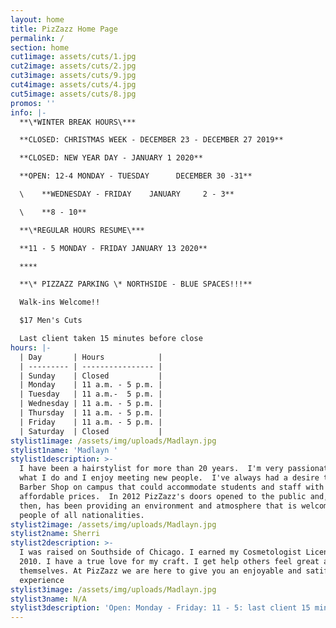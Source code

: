 ```yaml
---
layout: home
title: PizZazz Home Page
permalink: /
section: home
cut1image: assets/cuts/1.jpg
cut2image: assets/cuts/2.jpg
cut3image: assets/cuts/9.jpg
cut4image: assets/cuts/4.jpg
cut5image: assets/cuts/8.jpg
promos: ''
info: |-
  **\*WINTER BREAK HOURS\***

  **CLOSED: CHRISTMAS WEEK - DECEMBER 23 - DECEMBER 27 2019**

  **CLOSED: NEW YEAR DAY - JANUARY 1 2020**

  **OPEN: 12-4 MONDAY - TUESDAY      DECEMBER 30 -31**

  \    **WEDNESDAY - FRIDAY    JANUARY     2 - 3**

  \    **8 - 10**

  **\*REGULAR HOURS RESUME\***

  **11 - 5 MONDAY - FRIDAY JANUARY 13 2020**                    

  ****

  **\* PIZZAZZ PARKING \* NORTHSIDE - BLUE SPACES!!!**

  Walk-ins Welcome!!

  $17 Men's Cuts

  Last client taken 15 minutes before close
hours: |-
  | Day       | Hours            |
  | --------- | ---------------- |
  | Sunday    | Closed           |
  | Monday    | 11 a.m. - 5 p.m. |
  | Tuesday   | 11 a.m.-  5 p.m. |
  | Wednesday | 11 a.m. - 5 p.m. |
  | Thursday  | 11 a.m. - 5 p.m. |
  | Friday    | 11 a.m. - 5 p.m. |
  | Saturday  | Closed           |
stylist1image: /assets/img/uploads/Madlayn.jpg
stylist1name: 'Madlayn '
stylist1description: >-
  I have been a hairstylist for more than 20 years.  I'm very passionate about
  what I do and I enjoy meeting new people.  I've always had a desire to open a
  Barber Shop on campus that could accommodate students and staff with
  affordable prices.  In 2012 PizZazz's doors opened to the public and, since
  then, has been providing an environment and atmosphere that is welcoming to
  people of all nationalities.
stylist2image: /assets/img/uploads/Madlayn.jpg
stylist2name: Sherri
stylist2description: >-
  I was raised on Southside of Chicago. I earned my Cosmetologist License in
  2010. I have a true love for my craft. I get help others feel great about
  themselves. At PizZazz we are here to give you an enjoyable and satifying
  experience
stylist3image: /assets/img/uploads/Madlayn.jpg
stylist3name: N/A
stylist3description: 'Open: Monday - Friday: 11 - 5: last client 15 minutes before close!'
---
```


